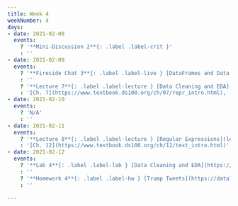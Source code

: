 ```yaml
---
title: Week 4
weekNumber: 4
days:
- date: 2021-02-08
  events:
    ? '**Mini-Discussion 2**{: .label .label-crit }'
    : ''
- date: 2021-02-09
  events:
    ? '**Fireside Chat 3**{: .label .label-live } [DataFrames and Data Pipelines](resources/assets/fireside_chats/fc03/slides.pdf) ([Recording](https://kaltura.berkeley.edu/media/Data+100+-+Lecture/1_zzetq5j9))'
    : ''
    ? '**Lecture 7**{: .label .label-lecture } [Data Cleaning and EDA](lecture/lec07)'
    : '[Ch. 7](https://www.textbook.ds100.org/ch/07/repr_intro.html), [Ch. 8](https://www.textbook.ds100.org/ch/08/quality_intro.html), [Ch. 9](https://www.textbook.ds100.org/ch/09/eda_intro.html)'
- date: 2021-02-10
  events:
    ? 'N/A'
    : ''
- date: 2021-02-11
  events:
    ? '**Lecture 8**{: .label .label-lecture } [Regular Expressions](lecture/lec08)'
    : '[Ch. 12](https://www.textbook.ds100.org/ch/12/text_intro.html)'
- date: 2021-02-12
  events:
    ? '**Lab 4**{: .label .label-lab } [Data Cleaning and EDA](https://data100.datahub.berkeley.edu/hub/user-redirect/git-pull?repo=https%3A%2F%2Fgithub.com%2FDS-100%2Fsp21&urlpath=tree%2Fsp21%2Flab%2Flab04&branch=main) (due Feb 18)'
    : ''
    ? '**Homework 4**{: .label .label-hw } [Trump Tweets](https://data100.datahub.berkeley.edu/hub/user-redirect/git-pull?repo=https%3A%2F%2Fgithub.com%2FDS-100%2Fsp21&urlpath=tree%2Fsp21%2Fhw%2Fhw4&branch=main) (due Feb 18)'
    : ''

---
```

